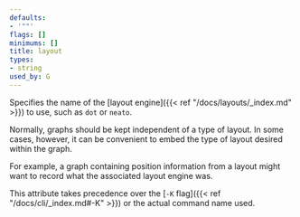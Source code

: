 ```yaml
---
defaults:
- '""'
flags: []
minimums: []
title: layout
types:
- string
used_by: G
---
```

Specifies the name of the [layout engine]({{< ref "/docs/layouts/_index.md" >}}) to
use, such as `dot` or `neato`.

Normally, graphs should be kept independent of a type of layout. In some
cases, however, it can be convenient to embed the type of layout desired
within the graph.

For example, a graph containing position information from a layout might want
to record what the associated layout engine was.

This attribute takes precedence over the [`-K` flag]({{< ref "/docs/cli/_index.md#-K" >}}) or
the actual command name used.
